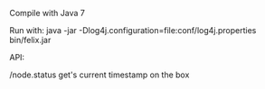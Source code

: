 Compile with Java 7

Run with:
 java -jar -Dlog4j.configuration=file:conf/log4j.properties bin/felix.jar

API:

/node.status get's current timestamp on the box
